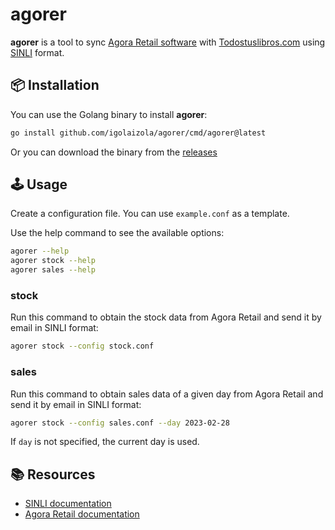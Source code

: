 # agorer

**agorer** is a tool to sync [Agora Retail software](https://www.agorapos.com/) with [Todostuslibros.com](https://www.todostuslibros.com/) using [SINLI](http://www.fande.es/sinli_indicedocumentos.html) format.

## 📦 Installation

You can use the Golang binary to install **agorer**:

```bash
go install github.com/igolaizola/agorer/cmd/agorer@latest
```

Or you can download the binary from the [releases](https://github.com/igolaizola/agorer/releases)

## 🕹️ Usage

Create a configuration file.
You can use `example.conf` as a template.

Use the help command to see the available options:

```bash
agorer --help
agorer stock --help
agorer sales --help
```

### stock

Run this command to obtain the stock data from Agora Retail and send it by email in SINLI format:

```bash
agorer stock --config stock.conf
```

### sales

Run this command to obtain sales data of a given day from Agora Retail and send it by email in SINLI format:

```bash
agorer stock --config sales.conf --day 2023-02-28
```

If `day` is not specified, the current day is used.

## 📚 Resources

 - [SINLI documentation](http://www.fande.es/sinli_indicedocumentos.html)
 - [Agora Retail documentation](https://www.agorapos.com/manual/agora-retail/guia-integracion-agora-retail.pdf)
